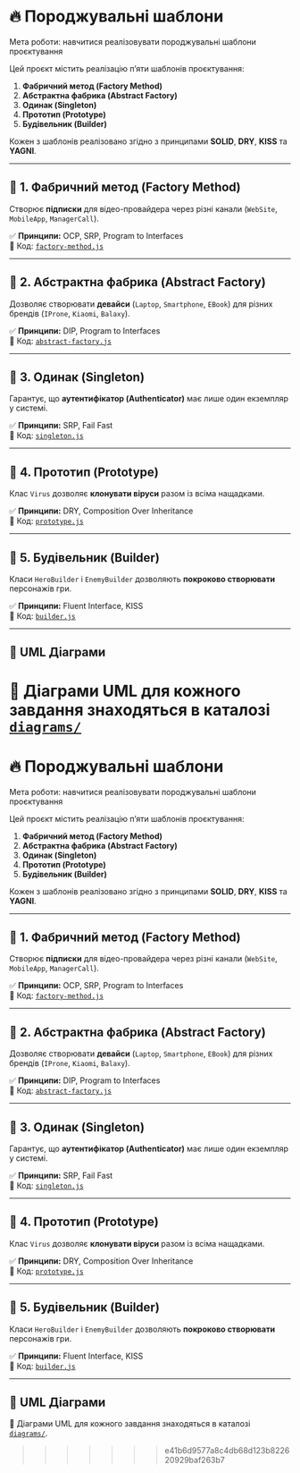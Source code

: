 # 🔥 Породжувальні шаблони

Мета роботи: навчитися реалізовувати породжувальні шаблони проєктування

Цей проєкт містить реалізацію п’яти шаблонів проєктування:

1. **Фабричний метод (Factory Method)**
2. **Абстрактна фабрика (Abstract Factory)**
3. **Одинак (Singleton)**
4. **Прототип (Prototype)**
5. **Будівельник (Builder)**

Кожен з шаблонів реалізовано згідно з принципами **SOLID**, **DRY**, **KISS** та **YAGNI**.

---

## 📌 1. Фабричний метод (Factory Method)

Створює **підписки** для відео-провайдера через різні канали (`WebSite`, `MobileApp`, `ManagerCall`).

✅ **Принципи:** OCP, SRP, Program to Interfaces  
🔗 Код: [`factory-method.js`](./js/factory-method.js)

---

## 📌 2. Абстрактна фабрика (Abstract Factory)

Дозволяє створювати **девайси** (`Laptop`, `Smartphone`, `EBook`) для різних брендів (`IProne`, `Kiaomi`, `Balaxy`).

✅ **Принципи:** DIP, Program to Interfaces  
🔗 Код: [`abstract-factory.js`](./js/abstract-factory.js)

---

## 📌 3. Одинак (Singleton)

Гарантує, що **аутентифікатор (Authenticator)** має лише один екземпляр у системі.

✅ **Принципи:** SRP, Fail Fast  
🔗 Код: [`singleton.js`](./js/singleton.js)

---

## 📌 4. Прототип (Prototype)

Клас `Virus` дозволяє **клонувати віруси** разом із всіма нащадками.

✅ **Принципи:** DRY, Composition Over Inheritance  
🔗 Код: [`prototype.js`](./js/prototype.js)

---

## 📌 5. Будівельник (Builder)

Класи `HeroBuilder` і `EnemyBuilder` дозволяють **покроково створювати** персонажів гри.

✅ **Принципи:** Fluent Interface, KISS  
🔗 Код: [`builder.js`](./js/builder.js)

---

## 🎨 UML Діаграми

# 📂 Діаграми UML для кожного завдання знаходяться в каталозі [`diagrams/`](./diagrams/)

# 🔥 Породжувальні шаблони

Мета роботи: навчитися реалізовувати породжувальні шаблони проєктування

Цей проєкт містить реалізацію п’яти шаблонів проєктування:

1. **Фабричний метод (Factory Method)**
2. **Абстрактна фабрика (Abstract Factory)**
3. **Одинак (Singleton)**
4. **Прототип (Prototype)**
5. **Будівельник (Builder)**

Кожен з шаблонів реалізовано згідно з принципами **SOLID**, **DRY**, **KISS** та **YAGNI**.

---

## 📌 1. Фабричний метод (Factory Method)

Створює **підписки** для відео-провайдера через різні канали (`WebSite`, `MobileApp`, `ManagerCall`).

✅ **Принципи:** OCP, SRP, Program to Interfaces  
🔗 Код: [`factory-method.js`](./js/factory-method.js)

---

## 📌 2. Абстрактна фабрика (Abstract Factory)

Дозволяє створювати **девайси** (`Laptop`, `Smartphone`, `EBook`) для різних брендів (`IProne`, `Kiaomi`, `Balaxy`).

✅ **Принципи:** DIP, Program to Interfaces  
🔗 Код: [`abstract-factory.js`](./js/abstract-factory.js)

---

## 📌 3. Одинак (Singleton)

Гарантує, що **аутентифікатор (Authenticator)** має лише один екземпляр у системі.

✅ **Принципи:** SRP, Fail Fast  
🔗 Код: [`singleton.js`](./js/singleton.js)

---

## 📌 4. Прототип (Prototype)

Клас `Virus` дозволяє **клонувати віруси** разом із всіма нащадками.

✅ **Принципи:** DRY, Composition Over Inheritance  
🔗 Код: [`prototype.js`](./js/prototype.js)

---

## 📌 5. Будівельник (Builder)

Класи `HeroBuilder` і `EnemyBuilder` дозволяють **покроково створювати** персонажів гри.

✅ **Принципи:** Fluent Interface, KISS  
🔗 Код: [`builder.js`](./js/builder.js)

---

## 🎨 UML Діаграми

📂 Діаграми UML для кожного завдання знаходяться в каталозі [`diagrams/`](./diagrams/).

> > > > > > > e41b6d9577a8c4db68d123b822620929baf263b7
